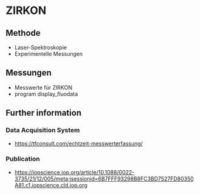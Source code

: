 # ZIRKON

## Methode
- Laser-Spektroskopie
- Experimentelle Messungen 

## Messungen
- Messwerte für ZIRKON 
- program display_fluodata

## Further information 

### Data Acquisition System
- https://tfconsult.com/echtzeit-messwerterfassung/
### Publication
- https://iopscience.iop.org/article/10.1088/0022-3735/21/12/005/meta;jsessionid=6B7FFF93298B8FC3BD7527FD80350A81.c1.iopscience.cld.iop.org



